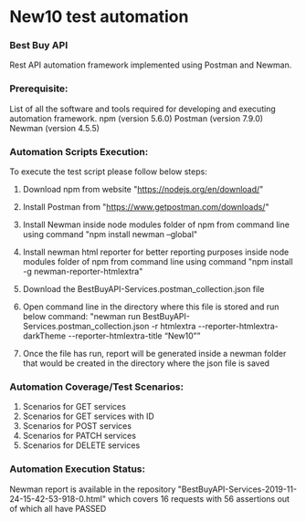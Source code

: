 # New10 test automation

### Best Buy API
Rest API automation framework implemented using Postman and Newman.

### Prerequisite:
List of all the software and tools required for developing and executing automation framework.
npm (version 5.6.0) Postman (version 7.9.0) Newman (version 4.5.5)

### Automation Scripts Execution:
To execute the test script please follow below steps:

1. Download npm from website "https://nodejs.org/en/download/"

2. Install Postman from "https://www.getpostman.com/downloads/"

3. Install Newman inside node modules folder of npm from command line using command "npm install newman –global"

4. Install newman html reporter for better reporting purposes inside node modules folder of npm from command line using command "npm install -g newman-reporter-htmlextra"

5. Download the BestBuyAPI-Services.postman_collection.json file

6. Open command line in the directory where this file is stored and run below command: "newman run BestBuyAPI-Services.postman_collection.json -r htmlextra --reporter-htmlextra-darkTheme --reporter-htmlextra-title “New10””

7. Once the file has run, report will be generated inside a newman folder that would be created in the directory where the json file is saved

### Automation Coverage/Test Scenarios:
1. Scenarios for GET services
2. Scenarios for GET services with ID
3. Scenarios for POST services
4. Scenarios for PATCH services
5. Scenarios for DELETE services

### Automation Execution Status:
Newman report is available in the repository "BestBuyAPI-Services-2019-11-24-15-42-53-918-0.html" which covers 16 requests with 56 assertions out of which all have PASSED
